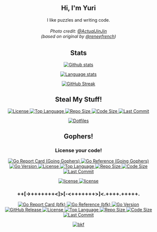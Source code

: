<!-- Unless otherwise specified, all files distrubuted under the Unlicense. -->

<!--
  Although I like to strictly adhear to a policy of only writing Markdown code
  within .md files, I'm making a unique exception here as this is a community
  facing file with the explicit purpose of being a personal profile.
-->

<section>
  <h1 align="center">Hi, I'm Yuri</h1>

  <p align="center">I like puzzles and writing code.</p>

  <h6 align="center">
  Photo credit: <a href="https://twitter.com/ActualJinJin">@ActualJinJin</a>
  <br>
    <i>(based on original by <a href="https://twitter.com/reneefrench">@reneefrench</a>)</i>
  </h6>
</section>

<section>
  <h2 align="center">Stats</h2>

  <p align="center">
    <a href="https://github.com/yuri-norwood">
      <img alt="Github stats" src="https://github-readme-stats.vercel.app/api?username=yuri-norwood&count_private=true&show_icons=true&theme=dark&include_all_commits=true&hide_border=true" />
    </a>
  </p>

  <p align="center">
    <a href="https://github.com/yuri-norwood">
      <img alt="Language stats" src="https://github-readme-stats.vercel.app/api/top-langs?username=yuri-norwood&count_private=true&show_icons=true&theme=dark&layout=compact&card_width=445&langs_count=10&hide_border=true&exclude_repo=wolfenstein" />
    </a>
  </p>

  <p align="center">
    <a href="https://github.com/yuri-norwood">
      <img alt="GitHub Streak" src="https://github-readme-streak-stats.herokuapp.com/?user=yuri-norwood&theme=dark&hide_border=true" />
    </a>
  </p>
</section>

<section>
  <h2 align="center">Steal My Stuff!</h2>

  <article>
    <p align="center">
      <a href="https://github.com/yuri-norwood/dotfiles/blob/main/LICENSE">
        <img alt="License" src="https://img.shields.io/github/license/yuri-norwood/dotfiles" />
      </a>
      <a href="https://github.com/yuri-norwood/dotfiles">
        <img alt="Top Language" src="https://img.shields.io/github/languages/top/yuri-norwood/dotfiles" />
      </a>
      <a href="https://github.com/yuri-norwood/dotfiles/archive/main.tar.gz">
        <img alt="Repo Size" src="https://img.shields.io/github/repo-size/yuri-norwood/dotfiles" />
      </a>
      <a href="https://github.com/yuri-norwood/dotfiles">
        <img alt="Code Size" src="https://img.shields.io/github/languages/code-size/yuri-norwood/dotfiles" />
      </a>
      <!--a href="https://github.com/yuri-norwood/dotfiles/commits">
        <img alt="Commit Activity" src="https://img.shields.io/github/commit-activity/w/yuri-norwood/dotfiles" />
      </a-->
      <a href="https://github.com/yuri-norwood/dotfiles/commits">
        <img alt="Last Commit" src="https://img.shields.io/github/last-commit/yuri-norwood/dotfiles" />
      </a>
    </p>
    <p align="center">
      <a href="https://github.com/yuri-norwood/dotfiles">
        <img alt="Dotfiles" src="https://github-readme-stats.vercel.app/api/pin/?username=yuri-norwood&repo=dotfiles&theme=dark&hide_border=true" />
      </a>
    </p>
  </article>
</section>

<section>
  <h2 align="center">Gophers!</h2>

  <article>
    <h3 align="center">License your code!</h3>
    <p align="center">
      <a href="https://goreportcard.com/report/github.com/yuri-norwood/license">
        <img alt="Go Report Card (Going Gophers)" src="https://goreportcard.com/badge/github.com/yuri-norwood/license" />
      </a>
      <a href="https://pkg.go.dev/github.com/yuri-norwood/license/v5">
        <img alt="Go Reference (Going Gophers)" src="https://pkg.go.dev/badge/github.com/yuri-norwood/license.svg" />
      </a>
      <a href="https://github.com/yuri-norwood/license/blob/main/go.mod">
        <img alt="Go Version" src="https://img.shields.io/github/go-mod/go-version/yuri-norwood/license" />
      </a>
      <a href="https://github.com/yuri-norwood/license/blob/main/LICENSE">
        <img alt="License" src="https://img.shields.io/badge/license-MIT-blue" />
      </a>
      <a href="https://github.com/yuri-norwood/license">
        <img alt="Top Language" src="https://img.shields.io/github/languages/top/yuri-norwood/license" />
      </a>
      <a href="https://github.com/yuri-norwood/license/archive/main.tar.gz">
        <img alt="Repo Size" src="https://img.shields.io/github/repo-size/yuri-norwood/license" />
      </a>
      <a href="https://github.com/yuri-norwood/license">
        <img alt="Code Size" src="https://img.shields.io/github/languages/code-size/yuri-norwood/license" />
      </a>
      <!--a href="https://github.com/yuri-norwood/license/commits">
        <img alt="Commit Activity" src="https://img.shields.io/github/commit-activity/w/yuri-norwood/license" />
      </a-->
      <a href="https://github.com/yuri-norwood/license/commits">
        <img alt="Last Commit" src="https://img.shields.io/github/last-commit/yuri-norwood/license" />
      </a>
    </p>
    <p align="center">
      <a href="https://github.com/yuri-norwood/license">
        <img alt="license" src="https://github-readme-stats.vercel.app/api/pin/?username=yuri-norwood&repo=license&theme=dark&show_owner=true&hide_border=true" />
      </a>
      <a href="https://github.com/nishanths/license">
        <img alt="license" src="https://github-readme-stats.vercel.app/api/pin/?username=nishanths&repo=license&theme=dark&show_owner=true&hide_border=true" />
      </a>
    </p>
  </article>

  <article>
    <h3 align="center">++[-&gt;+++++++&lt;]&gt;[-&lt;+++++++&gt;]&lt;.++++.+++++.</h3>
    <p align="center">
      <a href="https://goreportcard.com/report/github.com/yuri-norwood/bfk">
        <img alt="Go Report Card (bfk)" src="https://goreportcard.com/badge/github.com/yuri-norwood/bfk" />
      </a>
      <a href="https://pkg.go.dev/github.com/yuri-norwood/bfk">
        <img alt="Go Reference (bfk)" src="https://pkg.go.dev/badge/github.com/yuri-norwood/bfk.svg" />
      </a>
      <a href="https://github.com/yuri-norwood/bfk/blob/main/go.mod">
        <img alt="Go Version" src="https://img.shields.io/github/go-mod/go-version/yuri-norwood/bfk" />
      </a>
      <a href="https://github.com/yuri-norwood/bfk/releases/latest">
        <img alt="GitHub Release" src="https://img.shields.io/github/v/release/yuri-norwood/bfk?include_prereleases" />
      </a>
      <a href="https://github.com/yuri-norwood/bfk/blob/main/LICENSE">
        <img alt="License" src="https://img.shields.io/github/license/yuri-norwood/bfk" />
      </a>
      <a href="https://github.com/yuri-norwood/bfk">
        <img alt="Top Language" src="https://img.shields.io/github/languages/top/yuri-norwood/bfk" />
      </a>
      <a href="https://github.com/yuri-norwood/bfk/archive/main.tar.gz">
        <img alt="Repo Size" src="https://img.shields.io/github/repo-size/yuri-norwood/bfk" />
      </a>
      <a href="https://github.com/yuri-norwood/bfk">
        <img alt="Code Size" src="https://img.shields.io/github/languages/code-size/yuri-norwood/bfk" />
      </a>
      <!--a href="https://github.com/yuri-norwood/bfk/commits">
        <img alt="Commit Activity" src="https://img.shields.io/github/commit-activity/w/yuri-norwood/bfk" />
      </a-->
      <a href="https://github.com/yuri-norwood/bfk/commits">
        <img alt="Last Commit" src="https://img.shields.io/github/last-commit/yuri-norwood/bfk" />
      </a>
    </p>
    <p align="center">
      <a href="https://github.com/yuri-norwood/bfk">
        <img alt="bkf" src="https://github-readme-stats.vercel.app/api/pin/?username=yuri-norwood&repo=bfk&theme=dark&hide_border=true" />
      </a>
    </p>
  </article>
</section>
